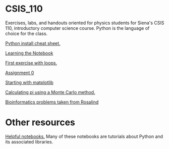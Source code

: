 CSIS_110
========

Exercises, labs, and handouts oriented for physics students for Siena's CSIS 110, introductory computer science course. Python is the language of choice for the class. 

<a href="http://nbviewer.ipython.org/urls/raw.github.com/mattbellis/CSIS_110/master/labs_and_exercises/Python%2520install%2520cheat%2520sheet.ipynb">Python install cheat sheet.</a>

<a href="http://nbviewer.ipython.org/urls/raw.github.com/mattbellis/CSIS_110/master/labs_and_exercises/Notebook%2520intro.ipynb">Learning the Notebook</a>

<a href="http://nbviewer.ipython.org/urls/raw.github.com/mattbellis/CSIS_110/master/labs_and_exercises/First%2520assignment%2520with%2520loops.ipynb">First exercise with loops.</a>

<a href="http://nbviewer.ipython.org/urls/raw.github.com/mattbellis/CSIS_110/master/labs_and_exercises/Learning%2520the%2520notebook%2520-%2520Assignment%25200.ipynb">Assignment 0</a>

<a href="http://nbviewer.ipython.org/urls/raw.github.com/mattbellis/CSIS_110/master/labs_and_exercises/Starting%2520with%2520matplotlib.ipynb">Starting with matplotlib</a>

<a href="http://nbviewer.ipython.org/urls/raw.github.com/mattbellis/CSIS_110/master/labs_and_exercises/Calculating%2520pi.ipynb">Calculating pi using a Monte Carlo method.</a>

<a href="http://nbviewer.ipython.org/urls/raw.github.com/mattbellis/CSIS_110/master/labs_and_exercises/Bioinformatics%2520problems%2520taken%2520from%2520Rosalind.ipynb">Bioinformatics problems taken from Rosalind</a>

<h1>Other resources</h1>

<a href="https://www.wakari.io/gallery">Helpful notebooks.</a> Many of these notebooks are tutorials about Python and its associated libraries. 
